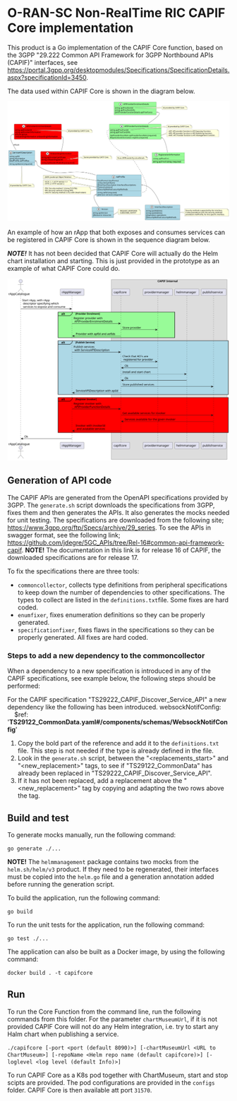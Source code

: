 <!--
 -
   ========================LICENSE_START=================================
   O-RAN-SC
   %%
   Copyright (C) 2022: Nordix Foundation
   %%
   Licensed under the Apache License, Version 2.0 (the "License");
   you may not use this file except in compliance with the License.
   You may obtain a copy of the License at

        http://www.apache.org/licenses/LICENSE-2.0

   Unless required by applicable law or agreed to in writing, software
   distributed under the License is distributed on an "AS IS" BASIS,
   WITHOUT WARRANTIES OR CONDITIONS OF ANY KIND, either express or implied.
   See the License for the specific language governing permissions and
   limitations under the License.
   ========================LICENSE_END===================================

-->

# O-RAN-SC Non-RealTime RIC CAPIF Core implementation

This product is a Go implementation of the CAPIF Core function, based on the 3GPP "29.222 Common API Framework for 3GPP Northbound APIs (CAPIF)" interfaces, see https://portal.3gpp.org/desktopmodules/Specifications/SpecificationDetails.aspx?specificationId=3450.

The data used within CAPIF Core is shown in the diagram below.

<img src="docs/diagrams/Information in rApp registration.svg">

An example of how an rApp that both exposes and consumes services can be registered in CAPIF Core is shown in the sequence diagram below.

***NOTE!*** It has not been decided that CAPIF Core will actually do the Helm chart installation and starting. This is just provided in the prototype as an example of what CAPIF Core could do.

<img src="docs/diagrams/Register Provider.svg">

## Generation of API code

The CAPIF APIs are generated from the OpenAPI specifications provided by 3GPP. The `generate.sh` script downloads the
specifications from 3GPP, fixes them and then generates the APIs. It also generates the mocks needed for unit testing.
The specifications are downloaded from the following site; https://www.3gpp.org/ftp/Specs/archive/29_series. To see
the APIs in swagger format, see the following link; https://github.com/jdegre/5GC_APIs/tree/Rel-16#common-api-framework-capif.
**NOTE!** The documentation in this link is for release 16 of CAPIF, the downloaded specifications are for release 17.

To fix the specifications there are three tools:
- `commoncollector`, collects type definitions from peripheral specifications to keep down the number of dependencies to
  other specifications. The types to collect are listed in the `definitions.txt`file. Some fixes are hard coded.
- `enumfixer`, fixes enumeration definitions so they can be properly generated.
- `specificationfixer`, fixes flaws in the specifications so they can be properly generated. All fixes are hard coded.

### Steps to add a new dependency to the commoncollector

When a dependency to a new specification is introduced in any of the CAPIF specifications, see example below, the following steps should be performed:

For the CAPIF specification "TS29222_CAPIF_Discover_Service_API" a new dependency like the following has been introduced.
websockNotifConfig:
&nbsp;&nbsp;&nbsp;&nbsp;$ref: '**TS29122_CommonData.yaml#/components/schemas/WebsockNotifConfig**'

1. Copy the bold part of the reference and add it to the `definitions.txt` file. This step is not needed if the type is already defined in the file.
2. Look in the `generate.sh` script, between the "<replacements_start>" and "<new_replacement>" tags, to see if "TS29122_CommonData"
   has already been replaced in "TS29222_CAPIF_Discover_Service_API".
3. If it has not been replaced, add a replacement above the "<new_replacement>" tag by copying and adapting the two rows above the tag.

## Build and test

To generate mocks manually, run the following command:

    go generate ./...

**NOTE!** The `helmmanagement` package contains two mocks from the `helm.sh/helm/v3` product. If they need to be
regenerated, their interfaces must be copied into the `helm.go` file and a generation annotation added before running
the generation script.

To build the application, run the following command:

    go build

To run the unit tests for the application, run the following command:

    go test ./...

The application can also be built as a Docker image, by using the following command:

    docker build . -t capifcore

## Run

To run the Core Function from the command line, run the following commands from this folder. For the parameter `chartMuseumUrl`, if it is not provided CAPIF Core will not do any Helm integration, i.e. try to start any Halm chart when publishing a service.

    ./capifcore [-port <port (default 8090)>] [-chartMuseumUrl <URL to ChartMuseum>] [-repoName <Helm repo name (default capifcore)>] [-loglevel <log level (default Info)>]

To run CAPIF Core as a K8s pod together with ChartMuseum, start and stop scipts are provided. The pod configurations are provided in the `configs` folder. CAPIF Core is then available att port `31570`.
